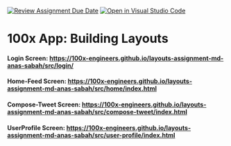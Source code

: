 [![Review Assignment Due Date](https://classroom.github.com/assets/deadline-readme-button-24ddc0f5d75046c5622901739e7c5dd533143b0c8e959d652212380cedb1ea36.svg)](https://classroom.github.com/a/Wzo1QZ03)
[![Open in Visual Studio Code](https://classroom.github.com/assets/open-in-vscode-718a45dd9cf7e7f842a935f5ebbe5719a5e09af4491e668f4dbf3b35d5cca122.svg)](https://classroom.github.com/online_ide?assignment_repo_id=12042431&assignment_repo_type=AssignmentRepo)
# 100x App: Building Layouts

#### Login Screen: https://100x-engineers.github.io/layouts-assignment-md-anas-sabah/src/login/
#### Home-Feed Screen: https://100x-engineers.github.io/layouts-assignment-md-anas-sabah/src/home/index.html
#### Compose-Tweet Screen: https://100x-engineers.github.io/layouts-assignment-md-anas-sabah/src/compose-tweet/index.html
#### UserProfile Screen: https://100x-engineers.github.io/layouts-assignment-md-anas-sabah/src/user-profile/index.html
